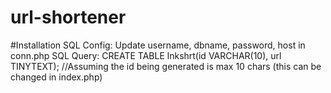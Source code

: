 # url-shortener

#Installation 
SQL Config: Update username, dbname, password, host in conn.php
SQL Query: CREATE TABLE lnkshrt(id VARCHAR(10), url TINYTEXT); //Assuming the id being generated is max 10 chars (this can be changed in index.php)

